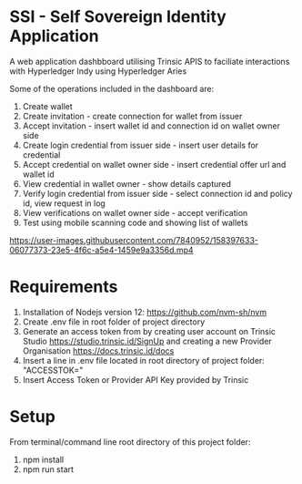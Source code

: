 # SSI - Self Sovereign Identity Application

A web application dashbboard utilising Trinsic APIS to faciliate interactions with Hyperledger Indy using Hyperledger Aries

Some of the operations included in the dashboard are:
1. Create wallet
2. Create invitation - create connection for wallet from issuer
3. Accept invitation - insert wallet id and connection id on wallet owner side
4. Create login credential from issuer side - insert user details for credential
5. Accept credential on wallet owner side - insert credential offer url and wallet id
6. View credential in wallet owner - show details captured
7. Verify login credential from issuer side - select connection id and policy id, view request in log
8. View verifications on wallet owner side - accept verification
9. Test using mobile scanning code and showing list of wallets


https://user-images.githubusercontent.com/7840952/158397633-06077373-23e5-4f6c-a5e4-1459e9a3356d.mp4


# Requirements
1. Installation of Nodejs version 12: https://github.com/nvm-sh/nvm
2. Create .env file in root folder of project directory
3. Generate an access token from by creating user account on Trinsic Studio https://studio.trinsic.id/SignUp and creating a new Provider Organisation https://docs.trinsic.id/docs
4. Insert a line in .env file located in root directory of project folder: "ACCESSTOK="  
6. Insert Access Token or Provider API Key provided by Trinsic

# Setup 

From terminal/command line root directory of this project folder:

1. npm install 
2. npm run start

